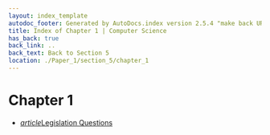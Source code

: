 ```yaml
---
layout: index_template
autodoc_footer: Generated by AutoDocs.index version 2.5.4 "make back URLs relative" ⓒ Starwort, 2020
title: Index of Chapter 1 | Computer Science
has_back: true
back_link: ..
back_text: Back to Section 5
location: ./Paper_1/section_5/chapter_1
---
```


# **Chapter 1**

- <a href='./legislation_questions.html'><i title='MD file' class="material-icons">article</i>Legislation Questions</a>

